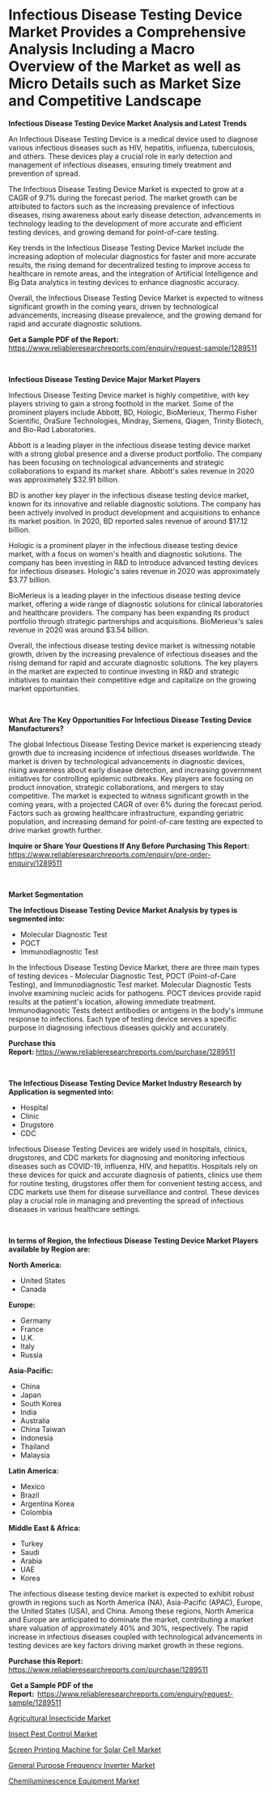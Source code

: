 <p><h1>Infectious Disease Testing Device Market Provides a Comprehensive Analysis Including a Macro Overview of the Market as well as Micro Details such as Market Size and Competitive Landscape</h1></p><p><strong>Infectious Disease Testing Device Market Analysis and Latest Trends</strong></p>
<p><p>An Infectious Disease Testing Device is a medical device used to diagnose various infectious diseases such as HIV, hepatitis, influenza, tuberculosis, and others. These devices play a crucial role in early detection and management of infectious diseases, ensuring timely treatment and prevention of spread.</p><p>The Infectious Disease Testing Device Market is expected to grow at a CAGR of 9.7% during the forecast period. The market growth can be attributed to factors such as the increasing prevalence of infectious diseases, rising awareness about early disease detection, advancements in technology leading to the development of more accurate and efficient testing devices, and growing demand for point-of-care testing.</p><p>Key trends in the Infectious Disease Testing Device Market include the increasing adoption of molecular diagnostics for faster and more accurate results, the rising demand for decentralized testing to improve access to healthcare in remote areas, and the integration of Artificial Intelligence and Big Data analytics in testing devices to enhance diagnostic accuracy.</p><p>Overall, the Infectious Disease Testing Device Market is expected to witness significant growth in the coming years, driven by technological advancements, increasing disease prevalence, and the growing demand for rapid and accurate diagnostic solutions.</p></p>
<p><strong>Get a Sample PDF of the Report:&nbsp;</strong> <a href="https://www.reliableresearchreports.com/enquiry/request-sample/1289511">https://www.reliableresearchreports.com/enquiry/request-sample/1289511</a></p>
<p>&nbsp;</p>
<p><strong>Infectious Disease Testing Device Major Market Players</strong></p>
<p><p>Infectious Disease Testing Device market is highly competitive, with key players striving to gain a strong foothold in the market. Some of the prominent players include Abbott, BD, Hologic, BioMerieux, Thermo Fisher Scientific, OraSure Technologies, Mindray, Siemens, Qiagen, Trinity Biotech, and Bio-Rad Laboratories.</p><p>Abbott is a leading player in the infectious disease testing device market with a strong global presence and a diverse product portfolio. The company has been focusing on technological advancements and strategic collaborations to expand its market share. Abbott's sales revenue in 2020 was approximately $32.91 billion.</p><p>BD is another key player in the infectious disease testing device market, known for its innovative and reliable diagnostic solutions. The company has been actively involved in product development and acquisitions to enhance its market position. In 2020, BD reported sales revenue of around $17.12 billion.</p><p>Hologic is a prominent player in the infectious disease testing device market, with a focus on women's health and diagnostic solutions. The company has been investing in R&D to introduce advanced testing devices for infectious diseases. Hologic's sales revenue in 2020 was approximately $3.77 billion.</p><p>BioMerieux is a leading player in the infectious disease testing device market, offering a wide range of diagnostic solutions for clinical laboratories and healthcare providers. The company has been expanding its product portfolio through strategic partnerships and acquisitions. BioMerieux's sales revenue in 2020 was around $3.54 billion.</p><p>Overall, the infectious disease testing device market is witnessing notable growth, driven by the increasing prevalence of infectious diseases and the rising demand for rapid and accurate diagnostic solutions. The key players in the market are expected to continue investing in R&D and strategic initiatives to maintain their competitive edge and capitalize on the growing market opportunities.</p></p>
<p>&nbsp;</p>
<p><strong>What Are The Key Opportunities For Infectious Disease Testing Device Manufacturers?</strong></p>
<p><p>The global Infectious Disease Testing Device market is experiencing steady growth due to increasing incidence of infectious diseases worldwide. The market is driven by technological advancements in diagnostic devices, rising awareness about early disease detection, and increasing government initiatives for controlling epidemic outbreaks. Key players are focusing on product innovation, strategic collaborations, and mergers to stay competitive. The market is expected to witness significant growth in the coming years, with a projected CAGR of over 6% during the forecast period. Factors such as growing healthcare infrastructure, expanding geriatric population, and increasing demand for point-of-care testing are expected to drive market growth further.</p></p>
<p><strong>Inquire or Share Your Questions If Any Before Purchasing This Report:</strong> <a href="https://www.reliableresearchreports.com/enquiry/pre-order-enquiry/1289511">https://www.reliableresearchreports.com/enquiry/pre-order-enquiry/1289511</a></p>
<p>&nbsp;</p>
<p><strong>Market Segmentation</strong></p>
<p><strong>The Infectious Disease Testing Device Market Analysis by types is segmented into:</strong></p>
<p><ul><li>Molecular Diagnostic Test</li><li>POCT</li><li>Immunodiagnostic Test</li></ul></p>
<p><p>In the Infectious Disease Testing Device Market, there are three main types of testing devices - Molecular Diagnostic Test, POCT (Point-of-Care Testing), and Immunodiagnostic Test market. Molecular Diagnostic Tests involve examining nucleic acids for pathogens. POCT devices provide rapid results at the patient's location, allowing immediate treatment. Immunodiagnostic Tests detect antibodies or antigens in the body's immune response to infections. Each type of testing device serves a specific purpose in diagnosing infectious diseases quickly and accurately.</p></p>
<p><strong>Purchase this Report:&nbsp;</strong><a href="https://www.reliableresearchreports.com/purchase/1289511">https://www.reliableresearchreports.com/purchase/1289511</a></p>
<p>&nbsp;</p>
<p><strong>The Infectious Disease Testing Device Market Industry Research by Application is segmented into:</strong></p>
<p><ul><li>Hospital</li><li>Clinic</li><li>Drugstore</li><li>CDC</li></ul></p>
<p><p>Infectious Disease Testing Devices are widely used in hospitals, clinics, drugstores, and CDC markets for diagnosing and monitoring infectious diseases such as COVID-19, influenza, HIV, and hepatitis. Hospitals rely on these devices for quick and accurate diagnosis of patients, clinics use them for routine testing, drugstores offer them for convenient testing access, and CDC markets use them for disease surveillance and control. These devices play a crucial role in managing and preventing the spread of infectious diseases in various healthcare settings.</p></p>
<p>&nbsp;</p>
<p><strong>In terms of Region, the Infectious Disease Testing Device Market Players available by Region are:</strong></p>
<p>
    <p> <strong> North America: </strong>
        <ul>
            <li>United States</li>
            <li>Canada</li>
        </ul>
        </p> 
    <p> <strong> Europe: </strong>
        <ul>
            <li>Germany</li>
            <li>France</li>
            <li>U.K.</li>
            <li>Italy</li>
            <li>Russia</li>
        </ul>
        </p> 
    <p> <strong> Asia-Pacific: </strong>
        <ul>
            <li>China</li>
            <li>Japan</li>
            <li>South Korea</li>
            <li>India</li>
            <li>Australia</li>
            <li>China Taiwan</li>
            <li>Indonesia</li>
            <li>Thailand</li>
            <li>Malaysia</li>
        </ul>
        </p> 
    <p> <strong> Latin America: </strong>
        <ul>
            <li>Mexico</li>
            <li>Brazil</li>
            <li>Argentina Korea</li>
            <li>Colombia</li>
        </ul>
        </p> 
    <p> <strong> Middle East & Africa: </strong>
        <ul>
            <li>Turkey</li>
            <li>Saudi</li>
            <li>Arabia</li>
            <li>UAE</li>
            <li>Korea</li>
        </ul>
    </p>
    </p>
<p><p>The infectious disease testing device market is expected to exhibit robust growth in regions such as North America (NA), Asia-Pacific (APAC), Europe, the United States (USA), and China. Among these regions, North America and Europe are anticipated to dominate the market, contributing a market share valuation of approximately 40% and 30%, respectively. The rapid increase in infectious diseases coupled with technological advancements in testing devices are key factors driving market growth in these regions.</p></p>
<p><strong>Purchase this Report: </strong><a href="https://www.reliableresearchreports.com/purchase/1289511">https://www.reliableresearchreports.com/purchase/1289511</a></p>
<p>&nbsp;<strong>Get a Sample PDF of the Report:&nbsp;&nbsp;</strong><a href="https://www.reliableresearchreports.com/enquiry/request-sample/1289511">https://www.reliableresearchreports.com/enquiry/request-sample/1289511</a></p>
<p><strong></strong></p>
<p><p><a href="https://view.publitas.com/reportprime-1/global-agricultural-insecticide-market-by-types-applications-and-major-players-with-regional-growth-rate-analysis-and-development-situation-from-2024-to-2031/">Agricultural Insecticide Market</a></p><p><a href="https://view.publitas.com/reportprime-1/decoding-the-insect-pest-control-market-a-deep-dive-into-the-latest-market-trends-market-segmentation-and-competitive-analysis/">Insect Pest Control Market</a></p><p><a href="https://butternut-bug-553.notion.site/Screen-Printing-Machine-for-Solar-Cell-Market-Size-Growth-Outlook-from-2024-to-2031-projecting-at--378d2962b80b47849ef610eb3d2da1d2">Screen Printing Machine for Solar Cell Market</a></p><p><a href="https://mire-aunt-385.notion.site/General-Purpose-Frequency-Inverter-Market-Dynamics-2024-2031-Also-about-Its-Market-Trends-Projecti-45558304c99a4538b9df3c23dcb38d01">General Purpose Frequency Inverter Market</a></p><p><a href="https://invited-way-688.notion.site/Chemiluminescence-Equipment-Market-Size-Share-Trends-Analysis-Report-By-Application-Regional-Out-457dc8e1ef35483dad224c1c74a07650">Chemiluminescence Equipment Market</a></p></p>